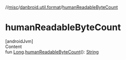 //[misc](../index.md)/[danbroid.util.format](index.md)/[humanReadableByteCount](human-readable-byte-count.md)



# humanReadableByteCount  
[androidJvm]  
Content  
fun [Long](https://kotlinlang.org/api/latest/jvm/stdlib/kotlin/-long/index.html).[humanReadableByteCount](human-readable-byte-count.md)(): [String](https://kotlinlang.org/api/latest/jvm/stdlib/kotlin/-string/index.html)  



